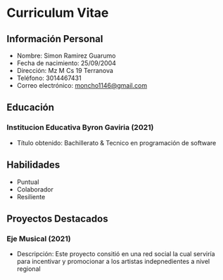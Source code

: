 # Curriculum Vitae

## Información Personal
- Nombre: Simon Ramirez Guarumo
- Fecha de nacimiento: 25/09/2004
- Dirección: Mz M Cs 19 Terranova
- Teléfono: 3014467431
- Correo electrónico: moncho1146@gmail.com


## Educación
### Institucion Educativa Byron Gaviria (2021)
- Título obtenido: Bachillerato & Tecnico en programación de software


## Habilidades
- Puntual
- Colaborador
- Resiliente

## Proyectos Destacados
### Eje Musical (2021)
- Descripción: Este proyecto consitió en una red social la cual serviría para incentivar y promocionar a los artistas indepnedientes a nivel regional

